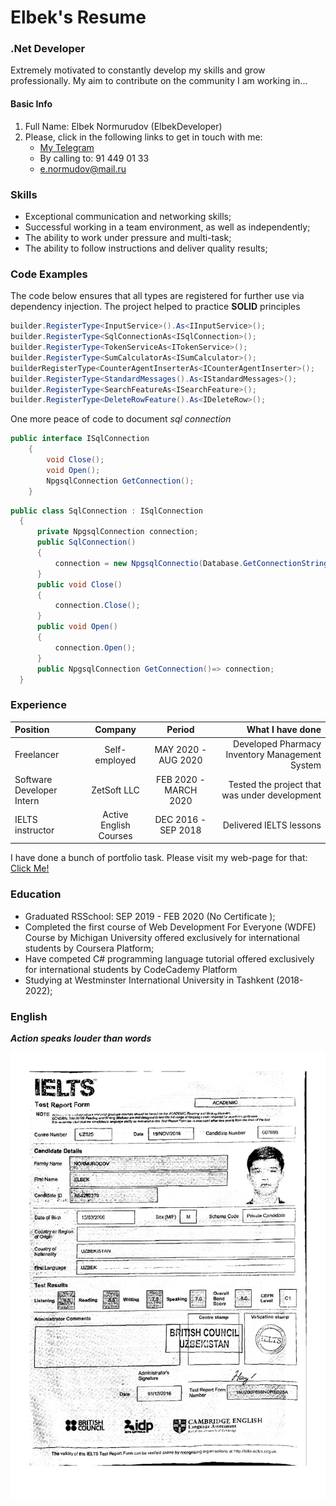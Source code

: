 # Elbek's Resume

### .Net Developer

Extremely motivated to constantly develop my skills and grow professionally. My
aim to contribute on the community I am working in...

#### Basic Info

1. Full Name: Elbek Normurudov (ElbekDeveloper)
2. Please, click in the following links to get in touch with me:
   - [My Telegram](https://t.me/sochiquzmanager)
   - By calling to: 91 449 01 33
   - e.normudov@mail.ru

### Skills

- Exceptional communication and networking skills;
- Successful working in a team environment, as well as independently;
- The ability to work under pressure and multi-task;
- The ability to follow instructions and deliver quality results;

### Code Examples

The code below ensures that all types are registered for further use via
dependency injection. The project helped to practice **SOLID** principles

```csharp
builder.RegisterType<InputService>().As<IInputService>();
builder.RegisterType<SqlConnectionAs<ISqlConnection>();
builder.RegisterType<TokenServiceAs<ITokenService>();
builder.RegisterType<SumCalculatorAs<ISumCalculator>();
builderRegisterType<CounterAgentInserterAs<ICounterAgentInserter>();
builder.RegisterType<StandardMessages().As<IStandardMessages>();
builder.RegisterType<SearchFeatureAs<ISearchFeature>();
builder.RegisterType<DeleteRowFeature().As<IDeleteRow>();

```

One more peace of code to document _sql connection_

```csharp
public interface ISqlConnection
    {
        void Close();
        void Open();
        NpgsqlConnection GetConnection();
    }
```

```csharp
public class SqlConnection : ISqlConnection
  {
      private NpgsqlConnection connection;
      public SqlConnection()
      {
          connection = new NpgsqlConnectio(Database.GetConnectionString());
      }
      public void Close()
      {
          connection.Close();
      }
      public void Open()
      {
          connection.Open();
      }
      public NpgsqlConnection GetConnection()=> connection;
  }
```

### Experience

| Position                  |        Company         |        Period         |                           **What I have done** |
| :------------------------ | :--------------------: | :-------------------: | ---------------------------------------------: |
| Freelancer                |     Self-employed      |  MAY 2020 - AUG 2020  | Developed Pharmacy Inventory Management System |
| Software Developer Intern |      ZetSoft LLC       | FEB 2020 - MARCH 2020 |  Tested the project that was under development |
| IELTS instructor          | Active English Courses |  DEC 2016 - SEP 2018  |                        Delivered IELTS lessons |

I have done a bunch of portfolio task. Please visit my web-page for that:
[Click Me!](elbek.engineer)

### Education

- Graduated RSSchool: SEP 2019 - FEB 2020 (No Certificate );
- Completed the first course of Web Development For Everyone (WDFE) Course by
  Michigan University offered exclusively for international students by Coursera
  Platform;
- Have competed C# programming language tutorial offered exclusively for
  international students by CodeCademy Platform
- Studying at Westminster International University in Tashkent (2018-2022);

### English

**_Action speaks louder than words_**

![IELTS CERTIFICATE](./assets/IELTS.jpg)
